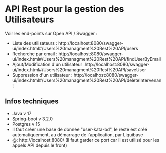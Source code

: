# API Rest pour la gestion des Utilisateurs

Voir les end-points sur Open API / Swagger :

- Liste des utilisateurs : http://localhost:8080/swagger-ui/index.html#/Users%20managment%20Rest%20API/users
- Recherche par email : http://localhost:8080/swagger-ui/index.html#/Users%20managment%20Rest%20API/findUserByEmail
- Ajout/Modification d'un utilisateur :http://localhost:8080/swagger-ui/index.html#/Users%20managment%20Rest%20API/saveUser
- Suppression d'un utilisateur : http://localhost:8080/swagger-ui/index.html#/Users%20managment%20Rest%20API/deleteIntervenant


## Infos techniques 

- Java v 17
- Spring-boot v 3.2.0
- Postgres v 15
- Il faut créer une base de donnée "user-kata-bd", le reste est créé automatiquement, au démarrage de l'application, par Liquibase
- @: http://localhost:8080/ (Il faut garder ce port car il est utilisé pour les appels API depuis le front)